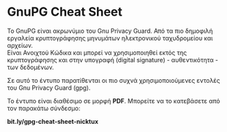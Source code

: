 # GnuPG Cheat Sheet

Το GnuPG είναι ακρωνύμιο του Gnu Privacy Guard. Από τα πιο δημοφιλή εργαλεία κρυπτογράφησης μηνυμάτων ηλεκτρονικού ταχυδρομείου και αρχείων.  
Είναι Ανοιχτού Κώδικα και μπορεί να χρησιμοποιηθεί εκτός της κρυπτογράφησης και στην υπογραφή \(digital signature\) - αυθεντικότητα - των δεδομένων.

Σε αυτό το έντυπο παρατίθενται οι πιο συχνά χρησιμοποιούμενες εντολές του Gnu Privacy Guard \(gpg\).

Το έντυπο είναι διαθέσιμο σε μορφή **PDF**. Μπορείτε να το κατεβάσετε από τον παρακάτω σύνδεσμο:

**bit.ly/gpg-cheat-sheet-nicktux**

